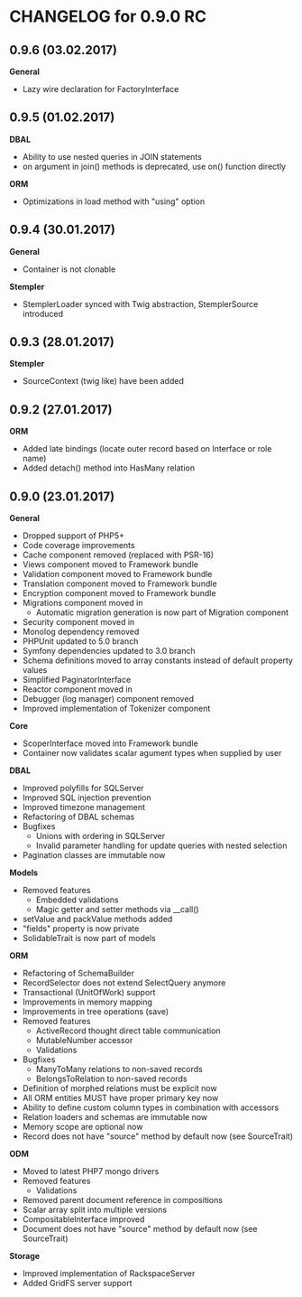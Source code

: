 CHANGELOG for 0.9.0 RC
======================

0.9.6 (03.02.2017)
-----
**General**
  * Lazy wire declaration for FactoryInterface

0.9.5 (01.02.2017)
-----
**DBAL**
  * Ability to use nested queries in JOIN statements
  * on argument in join() methods is deprecated, use on() function directly

**ORM**
  * Optimizations in load method with "using" option
  
0.9.4 (30.01.2017)
-----
**General**
  * Container is not clonable
  
**Stempler**
  * StemplerLoader synced with Twig abstraction, StemplerSource introduced

0.9.3 (28.01.2017)
-----
**Stempler**
  * SourceContext (twig like) have been added

0.9.2 (27.01.2017)
-----
**ORM**
  * Added late bindings (locate outer record based on Interface or role name)
  * Added detach() method into HasMany relation

0.9.0 (23.01.2017)
-----
**General**
  * Dropped support of PHP5+
  * Code coverage improvements
  * Cache component removed (replaced with PSR-16)
  * Views component moved to Framework bundle
  * Validation component moved to Framework bundle
  * Translation component moved to Framework bundle
  * Encryption component moved to Framework bundle
  * Migrations component moved in
    * Automatic migration generation is now part of Migration component
  * Security component moved in
  * Monolog dependency removed
  * PHPUnit updated to 5.0 branch
  * Symfony dependencies updated to 3.0 branch
  * Schema definitions moved to array constants instead of default property values
  * Simplified PaginatorInterface
  * Reactor component moved in
  * Debugger (log manager) component removed 
  * Improved implementation of Tokenizer component

**Core**
  * ScoperInterface moved into Framework bundle
  * Container now validates scalar agument types when supplied by user

**DBAL** 
  * Improved polyfills for SQLServer
  * Improved SQL injection prevention
  * Improved timezone management
  * Refactoring of DBAL schemas
  * Bugfixes
    * Unions with ordering in SQLServer
    * Invalid parameter handling for update queries with nested selection
  * Pagination classes are immutable now

**Models**
  * Removed features
    * Embedded validations
    * Magic getter and setter methods via __call()
  * setValue and packValue methods added
  * "fields" property is now private
  * SolidableTrait is now part of models

**ORM**
  * Refactoring of SchemaBuilder
  * RecordSelector does not extend SelectQuery anymore
  * Transactional (UnitOfWork) support
  * Improvements in memory mapping
  * Improvements in tree operations (save)
  * Removed features
    * ActiveRecord thought direct table communication
    * MutableNumber accessor
    * Validations
  * Bugfixes
    * ManyToMany relations to non-saved records
    * BelongsToRelation to non-saved records
  * Definition of morphed relations must be explicit now
  * All ORM entities MUST have proper primary key now
  * Ability to define custom column types in combination with accessors
  * Relation loaders and schemas are immutable now
  * Memory scope are optional now
  * Record does not have "source" method by default now (see SourceTrait)
    
**ODM**
   * Moved to latest PHP7 mongo drivers
   * Removed features
     * Validations
   * Removed parent document reference in compositions
   * Scalar array split into multiple versions
   * CompositableInterface improved
   * Document does not have "source" method by default now (see SourceTrait)
   
**Storage**
   * Improved implementation of RackspaceServer
   * Added GridFS server support
